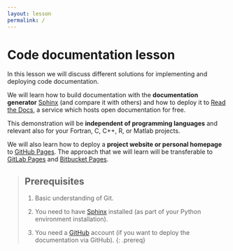 ```yaml
---
layout: lesson
permalink: /
---
```


# Code documentation lesson

In this lesson we will discuss different solutions for implementing and
deploying code documentation.

We will learn how to build documentation with the
**documentation generator** [Sphinx](http://www.sphinx-doc.org) (and compare it
with others) and how to
deploy it to [Read the Docs](https://readthedocs.org), a service which hosts
open documentation for free.

This demonstration will be **independent of programming languages** and relevant
also for your Fortran, C, C++, R, or Matlab projects.

We will also learn how
to deploy a **project website or personal homepage** to [GitHub Pages](https://pages.github.com).
The approach that we will learn will be transferable to
[GitLab Pages](https://about.gitlab.com/features/pages/) and
[Bitbucket Pages](https://pages.bitbucket.io).

> ## Prerequisites
>
> 1. Basic understanding of Git.
>
> 2. You need to have [Sphinx](http://www.sphinx-doc.org) installed (as part of your Python environment installation).
>
> 3. You need a [GitHub](https://github.com) account (if you want to deploy the documentation via GitHub).
{: .prereq}
